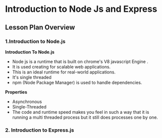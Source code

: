 # Introduction to Node Js and Express
## Lesson Plan Overview
### 1.Introduction to Node.js

 **Introduction To Node.js**
 - Node js is a runtime that is built on chrome's V8 javascript Engine .
 - It is used creating for scalable web applications.
 - This is an ideal runtime for real-world applications.
 - It's single threaded
 - npm (Node Package Manager) is used to handle dependencies.
 
 **Properties**
 - Asynchronous
 - Single-Threaded
 - The code and runtime speed makes you feel in such a way that it is running a multi threaded process but it still does processes one by one.

### 2. Introduction to Express.js

